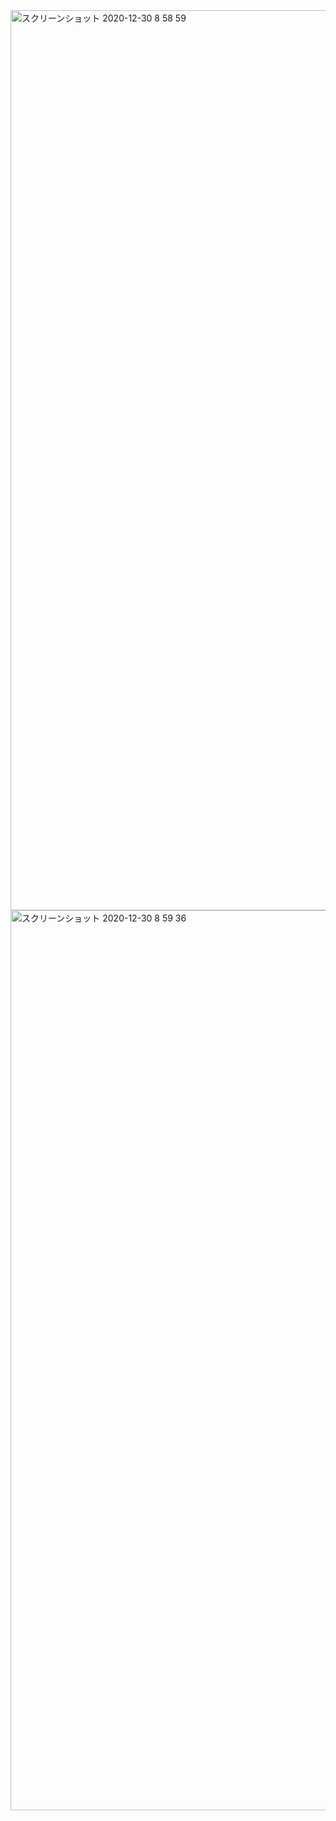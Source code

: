 <img width="1440" alt="スクリーンショット 2020-12-30 8 58 59" src="https://user-images.githubusercontent.com/72780750/103321735-61147f00-4a7e-11eb-861c-c57403c55121.png">

<img width="1440" alt="スクリーンショット 2020-12-30 8 59 36" src="https://user-images.githubusercontent.com/72780750/103321757-7ab5c680-4a7e-11eb-9d16-6cbb392066d5.png">
